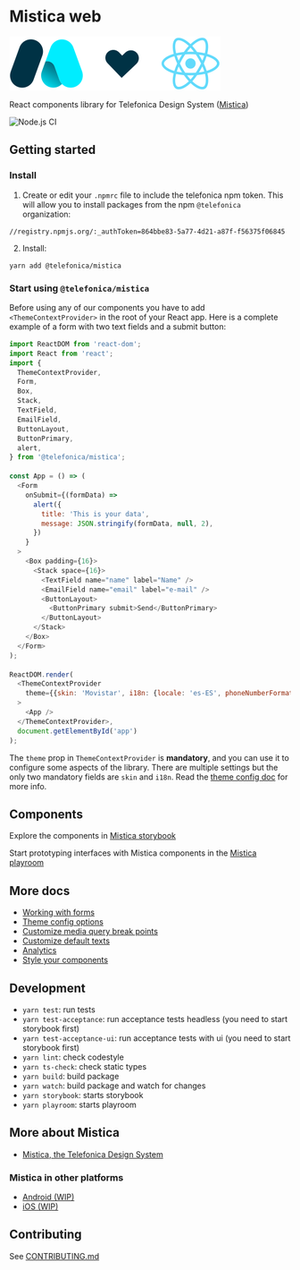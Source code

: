 # Mistica web

![Mistica loves React](./img/mistica-react-logo.svg)

React components library for Telefonica Design System ([Mistica](https://github.com/Telefonica/mistica))

![Node.js CI](https://github.com/Telefonica/mistica-web/workflows/Node.js%20CI/badge.svg)

## Getting started

### Install

1. Create or edit your `.npmrc` file to include the telefonica npm token. This will allow you to install
   packages from the npm `@telefonica` organization:

```
//registry.npmjs.org/:_authToken=864bbe83-5a77-4d21-a87f-f56375f06845
```

2. Install:

```terminal
yarn add @telefonica/mistica
```

### Start using `@telefonica/mistica`

Before using any of our components you have to add `<ThemeContextProvider>` in the root of your React app.
Here is a complete example of a form with two text fields and a submit button:

```javascript
import ReactDOM from 'react-dom';
import React from 'react';
import {
  ThemeContextProvider,
  Form,
  Box,
  Stack,
  TextField,
  EmailField,
  ButtonLayout,
  ButtonPrimary,
  alert,
} from '@telefonica/mistica';

const App = () => (
  <Form
    onSubmit={(formData) =>
      alert({
        title: 'This is your data',
        message: JSON.stringify(formData, null, 2),
      })
    }
  >
    <Box padding={16}>
      <Stack space={16}>
        <TextField name="name" label="Name" />
        <EmailField name="email" label="e-mail" />
        <ButtonLayout>
          <ButtonPrimary submit>Send</ButtonPrimary>
        </ButtonLayout>
      </Stack>
    </Box>
  </Form>
);

ReactDOM.render(
  <ThemeContextProvider
    theme={{skin: 'Movistar', i18n: {locale: 'es-ES', phoneNumberFormattingRegionCode: 'ES'}}}
  >
    <App />
  </ThemeContextProvider>,
  document.getElementById('app')
);
```

The `theme` prop in `ThemeContextProvider` is **mandatory**, and you can use it to configure some aspects of
the library. There are multiple settings but the only two mandatory fields are `skin` and `i18n`. Read the
[theme config doc](./doc/theme-config.md) for more info.

## Components

Explore the components in [Mistica storybook](https://mistica-web.now.sh)

Start prototyping interfaces with Mistica components in the
[Mistica playroom](https://mistica-web.now.sh/playroom)

## More docs

- [Working with forms](./doc/forms.md)
- [Theme config options](./doc/theme-config.md)
- [Customize media query break points](./doc/media-queries.md)
- [Customize default texts](./doc/texts.md)
- [Analytics](./doc/analytics.md)
- [Style your components](./doc/styles.md)

## Development

- `yarn test`: run tests
- `yarn test-acceptance`: run acceptance tests headless (you need to start storybook first)
- `yarn test-acceptance-ui`: run acceptance tests with ui (you need to start storybook first)
- `yarn lint`: check codestyle
- `yarn ts-check`: check static types
- `yarn build`: build package
- `yarn watch`: build package and watch for changes
- `yarn storybook`: starts storybook
- `yarn playroom`: starts playroom

## More about Mistica

- [Mistica, the Telefonica Design System](https://github.com/Telefonica/mistica)

### Mistica in other platforms

- [Android (WIP)](https://github.com/Telefonica/mistica-android)
- [iOS (WIP)](https://github.com/Telefonica/mistica-ios)

## Contributing

See [CONTRIBUTING.md](./CONTRIBUTING.md)
